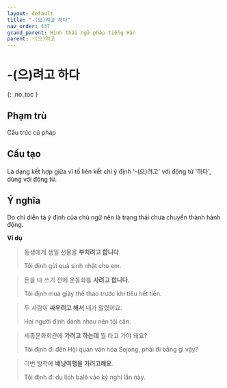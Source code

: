 ```yaml
---
layout: default
title: "-(으)려고 하다"
nav_order: 437
grand_parent: Hình thái ngữ pháp tiếng Hàn
parent: -(으)려고
---
```


# -(으)려고 하다
{: .no_toc }

## Phạm trù

Cấu trúc cú pháp

## Cấu tạo

Là dạng kết hợp giữa vĩ tố liên kết chỉ ý định '-(으)려고' với động từ '하다', dùng với động từ.

## Ý nghĩa

Do chỉ diễn tả ý định của chủ ngữ nên là trạng thái chưa chuyển thành hành động.

**Ví dụ**

> 동생에게 생일 선물을 **부치려고 합니다**.
>
> Tôi định gửi quà sinh nhật cho em.

> 돈을 다 쓰기 전에 운동화를 **사려고 합니다**.
>
> Tôi định mua giày thể thao trước khi tiêu hết tiền.

> 두 사람이 **싸우려고 해서** 내가 말렸어요.
>
> Hai người định đánh nhau nên tôi căn.

> 세종문화회관에 **가려고 하는데** 뭘 타고 가야 돼요?
>
> Tôi định đi đến Hội quán văn hóa Sejong, phải đi bằng gì vậy?

> 이번 방학에 **배낭여행을 가려고해요**.
>
> Tôi định đi du lịch balô vào kỳ nghỉ lần này.